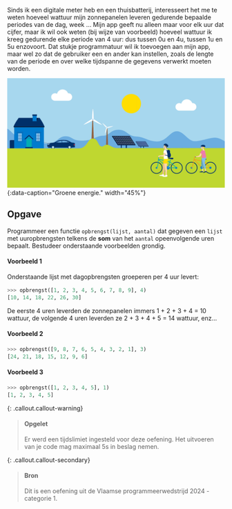 Sinds ik een digitale meter heb en een thuisbatterij, interesseert het me te weten hoeveel wattuur mijn zonnepanelen leveren gedurende bepaalde periodes van de dag, week ... Mijn app geeft nu alleen maar voor elk uur dat cijfer, maar ik wil ook weten (bij wijze van voorbeeld) hoeveel wattuur ik kreeg gedurende elke periode van 4 uur: dus tussen 0u en 4u, tussen 1u en 5u enzovoort. Dat stukje programmatuur wil ik toevoegen aan mijn app, maar wel zo dat de gebruiker een en ander kan instellen, zoals de lengte van de periode en over welke tijdspanne de gegevens verwerkt moeten worden. 

![Groene energie.](media/solar.gif "Groene energie."){:data-caption="Groene energie." width="45%"}

## Opgave

Programmeer een functie `opbrengst(lijst, aantal)` dat gegeven een `lijst` met uuropbrengsten telkens de **som** van het `aantal` opeenvolgende uren bepaalt. Bestudeer onderstaande voorbeelden grondig.

#### Voorbeeld 1

Onderstaande lijst met dagopbrengsten groeperen per 4 uur levert:

```python
>>> opbrengst([1, 2, 3, 4, 5, 6, 7, 8, 9], 4)
[10, 14, 18, 22, 26, 30]
```

De eerste 4 uren leverden de zonnepanelen immers 1 + 2 + 3 + 4 = 10 wattuur, de volgende 4 uren leverden ze 2 + 3 + 4 + 5 = 14 wattuur, enz...

#### Voorbeeld 2

```python
>>> opbrengst([9, 8, 7, 6, 5, 4, 3, 2, 1], 3)
[24, 21, 18, 15, 12, 9, 6]
```

#### Voorbeeld 3

```python
>>> opbrengst([1, 2, 3, 4, 5], 1)
[1, 2, 3, 4, 5]
```

{: .callout.callout-warning}
> #### Opgelet
>
> Er werd een tijdslimiet ingesteld voor deze oefening. Het uitvoeren van je code mag maximaal 5s in beslag nemen.

{: .callout.callout-secondary}
>#### Bron
> Dit is een oefening uit de Vlaamse programmeerwedstrijd 2024 - categorie 1.